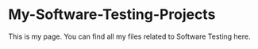 # My-Software-Testing-Projects
This is my page. You can find all my files related to Software Testing here.
